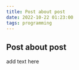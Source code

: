 ```yaml
---
title: Post about post 
date: 2022-10-22 01:23:00
tags: programming
---
```


## Post about post

add text here
